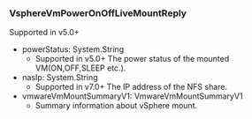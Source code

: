 ### VsphereVmPowerOnOffLiveMountReply
Supported in v5.0+

- powerStatus: System.String
  - Supported in v5.0+
  The power status of the mounted VM(ON,OFF,SLEEP etc.).
- nasIp: System.String
  - Supported in v7.0+
  The IP address of the NFS share.
- vmwareVmMountSummaryV1: VmwareVmMountSummaryV1
  - Summary information about vSphere mount.
